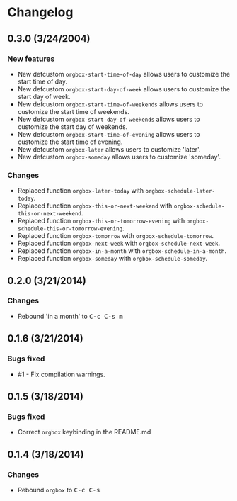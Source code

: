 # Changelog

## 0.3.0 (3/24/2004)

### New features

* New defcustom `orgbox-start-time-of-day` allows users to customize
  the start time of day.
* New defcustom `orgbox-start-day-of-week` allows users to customize
  the start day of week.
* New defcustom `orgbox-start-time-of-weekends` allows users to
  customize the start time of weekends.
* New defcustom `orgbox-start-day-of-weekends` allows users to
  customize the start day of weekends.
* New defcustom `orgbox-start-time-of-evening` allows users to
  customize the start time of evening.
* New defcustom `orgbox-later` allows users to customize 'later'.
* New defcustom `orgbox-someday` allows users to customize 'someday'.

### Changes

* Replaced function `orgbox-later-today` with
  `orgbox-schedule-later-today`.
* Replaced function `orgbox-this-or-next-weekend` with
  `orgbox-schedule-this-or-next-weekend`.
* Replaced function `orgbox-this-or-tomorrow-evening` with
  `orgbox-schedule-this-or-tomorrow-evening`.
* Replaced function `orgbox-tomorrow` with `orgbox-schedule-tomorrow`.
* Replaced function `orgbox-next-week` with
  `orgbox-schedule-next-week`.
* Replaced function `orgbox-in-a-month` with
  `orgbox-schedule-in-a-month`.
* Replaced function `orgbox-someday` with `orgbox-schedule-someday`.


## 0.2.0 (3/21/2014)

### Changes

* Rebound 'in a month' to <kbd>C-c C-s m</kbd>


## 0.1.6 (3/21/2014)

### Bugs fixed

* #1 - Fix compilation warnings.


## 0.1.5 (3/18/2014)

### Bugs fixed

* Correct `orgbox` keybinding in the README.md


## 0.1.4 (3/18/2014)

### Changes

* Rebound `orgbox` to <kbd>C-c C-s</kbd>
